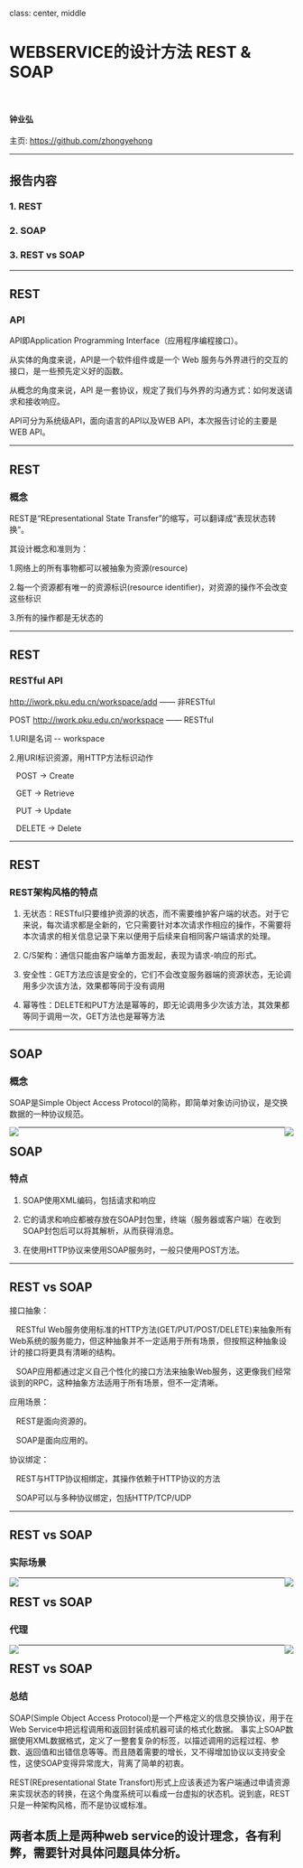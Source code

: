 ﻿class: center, middle

# WEBSERVICE的设计方法 REST & SOAP
&nbsp;
&nbsp;

#### 钟业弘

主页: https://github.com/zhongyehong

---

## 报告内容

### 1. REST

### 2. SOAP

### 3. REST vs SOAP

---

## REST

### API

API即Application Programming Interface（应用程序编程接口）。

从实体的角度来说，API是一个软件组件或是一个 Web 服务与外界进行的交互的接口，是一些预先定义好的函数。

从概念的角度来说，API 是一套协议，规定了我们与外界的沟通方式：如何发送请求和接收响应。

API可分为系统级API，面向语言的API以及WEB API，本次报告讨论的主要是WEB API。

---
## REST

### 概念

REST是“REpresentational State Transfer”的缩写，可以翻译成“表现状态转换”。

其设计概念和准则为：

1.网络上的所有事物都可以被抽象为资源(resource)

2.每一个资源都有唯一的资源标识(resource identifier)，对资源的操作不会改变这些标识

3.所有的操作都是无状态的

---
## REST

### RESTful API

http://iwork.pku.edu.cn/workspace/add      —— 非RESTful

POST http://iwork.pku.edu.cn/workspace	   —— RESTful

1.URI是名词 -- workspace

2.用URI标识资源，用HTTP方法标识动作
	
&nbsp;&nbsp; POST -> Create

&nbsp;&nbsp; GET -> Retrieve

&nbsp;&nbsp; PUT -> Update

&nbsp;&nbsp; DELETE -> Delete

---
## REST

### REST架构风格的特点

1. 无状态：RESTful只要维护资源的状态，而不需要维护客户端的状态。对于它来说，每次请求都是全新的，它只需要针对本次请求作相应的操作，不需要将本次请求的相关信息记录下来以便用于后续来自相同客户端请求的处理。

2. C/S架构：通信只能由客户端单方面发起，表现为请求-响应的形式。

3. 安全性：GET方法应该是安全的，它们不会改变服务器端的资源状态，无论调用多少次该方法，效果都等同于没有调用

4. 幂等性：DELETE和PUT方法是幂等的，即无论调用多少次该方法，其效果都等同于调用一次，GET方法也是幂等方法

---
## SOAP

### 概念

SOAP是Simple Object Access Protocol的简称，即简单对象访问协议，是交换数据的一种协议规范。

<img src="soaprequest.png" style="float:left">

<img src="soapresponse.png" style="float:right">

---
## SOAP

### 特点

1. SOAP使用XML编码，包括请求和响应

2. 它的请求和响应都被存放在SOAP封包里，终端（服务器或客户端）在收到SOAP封包后可以将其解析，从而获得消息。

3. 在使用HTTP协议来使用SOAP服务时，一般只使用POST方法。

---
## REST vs SOAP

接口抽象：

&nbsp;&nbsp; RESTful Web服务使用标准的HTTP方法(GET/PUT/POST/DELETE)来抽象所有Web系统的服务能力，但这种抽象并不一定适用于所有场景，但按照这种抽象设计的接口将更具有清晰的结构。

&nbsp;&nbsp; SOAP应用都通过定义自己个性化的接口方法来抽象Web服务，这更像我们经常谈到的RPC，这种抽象方法适用于所有场景，但不一定清晰。

应用场景：

&nbsp;&nbsp; REST是面向资源的。

&nbsp;&nbsp; SOAP是面向应用的。

协议绑定：

&nbsp;&nbsp; REST与HTTP协议相绑定，其操作依赖于HTTP协议的方法

&nbsp;&nbsp; SOAP可以与多种协议绑定，包括HTTP/TCP/UDP

---
## REST vs SOAP

### 实际场景

<img src="rest.png" style="float:left">

<img src="soap.png" style="float:right">

---

## REST vs SOAP

### 代理


<img src="restproxy.png" style="float:left">

<img src="proxy.png" style="float:right">

---
## REST vs SOAP

### 总结

SOAP(Simple Object Access Protocol)是一个严格定义的信息交换协议，用于在Web Service中把远程调用和返回封装成机器可读的格式化数据。
事实上SOAP数据使用XML数据格式，定义了一整套复杂的标签，以描述调用的远程过程、参数、返回值和出错信息等等。而且随着需要的增长，又不得增加协议以支持安全性，这使SOAP变得异常庞大，背离了简单的初衷。

REST(REpresentational State Transfort)形式上应该表述为客户端通过申请资源来实现状态的转换，在这个角度系统可以看成一台虚拟的状态机。说到底，REST只是一种架构风格，而不是协议或标准。

两者本质上是两种web service的设计理念，各有利弊，需要针对具体问题具体分析。
---

